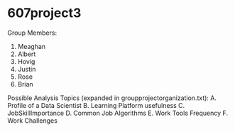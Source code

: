 # 607project3

Group Members:
1. Meaghan
2. Albert
3. Hovig
4. Justin
5. Rose
6. Brian

Possible Analysis Topics (expanded in groupprojectorganization.txt):
A. Profile of a Data Scientist
B. Learning Platform usefulness
C. JobSkillImportance
D. Common Job Algorithms
E. Work Tools Frequency
F. Work Challenges